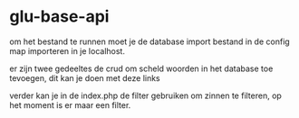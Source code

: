 # glu-base-api
om het bestand te runnen moet je de database import bestand in de config map importeren in je localhost. 

er zijn twee gedeeltes de crud om scheld woorden in het database toe tevoegen, dit kan je doen met deze links 

verder kan je in de index.php de filter gebruiken om zinnen te filteren, op het moment is er maar een filter. 
